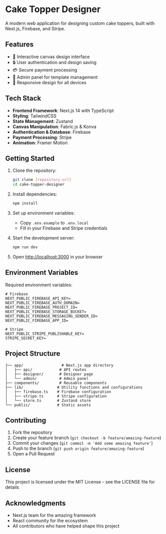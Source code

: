 # Cake Topper Designer

A modern web application for designing custom cake toppers, built with Next.js, Firebase, and Stripe.

## Features

- 🎨 Interactive canvas design interface
- 🔒 User authentication and design saving
- 💳 Secure payment processing
- 👥 Admin panel for template management
- 📱 Responsive design for all devices

## Tech Stack

- **Frontend Framework**: Next.js 14 with TypeScript
- **Styling**: TailwindCSS
- **State Management**: Zustand
- **Canvas Manipulation**: Fabric.js & Konva
- **Authentication & Database**: Firebase
- **Payment Processing**: Stripe
- **Animation**: Framer Motion

## Getting Started

1. Clone the repository:
   ```bash
   git clone [repository-url]
   cd cake-topper-designer
   ```

2. Install dependencies:
   ```bash
   npm install
   ```

3. Set up environment variables:
   - Copy `.env.example` to `.env.local`
   - Fill in your Firebase and Stripe credentials

4. Start the development server:
   ```bash
   npm run dev
   ```

5. Open [http://localhost:3000](http://localhost:3000) in your browser

## Environment Variables

Required environment variables:

```env
# Firebase
NEXT_PUBLIC_FIREBASE_API_KEY=
NEXT_PUBLIC_FIREBASE_AUTH_DOMAIN=
NEXT_PUBLIC_FIREBASE_PROJECT_ID=
NEXT_PUBLIC_FIREBASE_STORAGE_BUCKET=
NEXT_PUBLIC_FIREBASE_MESSAGING_SENDER_ID=
NEXT_PUBLIC_FIREBASE_APP_ID=

# Stripe
NEXT_PUBLIC_STRIPE_PUBLISHABLE_KEY=
STRIPE_SECRET_KEY=
```

## Project Structure

```
├── app/                 # Next.js app directory
│   ├── api/            # API routes
│   ├── designer/       # Designer page
│   └── admin/          # Admin panel
├── components/         # Reusable components
├── lib/               # Utility functions and configurations
│   ├── firebase.ts    # Firebase configuration
│   ├── stripe.ts      # Stripe configuration
│   └── store.ts       # Zustand store
└── public/            # Static assets
```

## Contributing

1. Fork the repository
2. Create your feature branch (`git checkout -b feature/amazing-feature`)
3. Commit your changes (`git commit -m 'Add some amazing feature'`)
4. Push to the branch (`git push origin feature/amazing-feature`)
5. Open a Pull Request

## License

This project is licensed under the MIT License - see the LICENSE file for details

## Acknowledgments

- Next.js team for the amazing framework
- React community for the ecosystem
- All contributors who have helped shape this project
